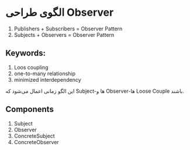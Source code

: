 

# الگوی طراحی Observer

1. Publishers + Subscribers = Observer Pattern
2. Subjects + Observers = Observer Pattern

## Keywords: 
1. Loos coupling
2. one-to-many relationship
2. minimized interdependency

این الگو زمانی اعمال می‌شود که Subject-ها و Observer-ها Loose Couple باشند.

## Components
1. Subject
2. Observer
3. ConcreteSubject
4. ConcreteObserver



